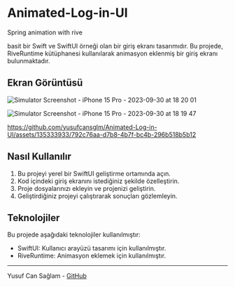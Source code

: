 # Animated-Log-in-UI
Spring animation with rive 



basit bir Swift ve SwiftUI örneği olan bir giriş ekranı tasarımıdır. Bu projede, RiveRuntime kütüphanesi kullanılarak animasyon eklenmiş bir giriş ekranı bulunmaktadır.

## Ekran Görüntüsü

![Simulator Screenshot - iPhone 15 Pro - 2023-09-30 at 18 20 01](https://github.com/yusufcansglm/Animated-Log-in-UI/assets/135333933/cf91afe1-315d-449b-8c01-51f7cebe19d3)

![Simulator Screenshot - iPhone 15 Pro - 2023-09-30 at 18 19 47](https://github.com/yusufcansglm/Animated-Log-in-UI/assets/135333933/7cd426d0-19a0-487b-a503-bdf10341727f)


https://github.com/yusufcansglm/Animated-Log-in-UI/assets/135333933/792c76aa-d7b8-4b7f-bc4b-296b518b5b12


## Nasıl Kullanılır

1. Bu projeyi yerel bir SwiftUI geliştirme ortamında açın.
2. Kod içindeki giriş ekranını istediğiniz şekilde özelleştirin.
3. Proje dosyalarınızı ekleyin ve projenizi geliştirin.
4. Geliştirdiğiniz projeyi çalıştırarak sonuçları gözlemleyin.

## Teknolojiler

Bu projede aşağıdaki teknolojiler kullanılmıştır:

- SwiftUI: Kullanıcı arayüzü tasarımı için kullanılmıştır.
- RiveRuntime: Animasyon eklemek için kullanılmıştır.

---
Yusuf Can Sağlam - [GitHub](https://github.com/yourusername)



